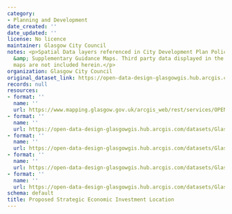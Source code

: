 ```yaml
---
category:
- Planning and Development
date_created: ''
date_updated: ''
license: No licence
maintainer: Glasgow City Council
notes: <p>Spatial Data layers referenced in City Development Plan Policy and Proposals
  &amp; Supplementary Guidance Maps. Third party data displayed in the above mentioned
  maps are not included herein.</p>
organization: Glasgow City Council
original_dataset_link: https://open-data-design-glasgowgis.hub.arcgis.com/maps/GlasgowGIS::proposed-strategic-economic-investment-location
records: null
resources:
- format: ''
  name: ''
  url: https://www.mapping.glasgow.gov.uk/arcgis_web/rest/services/OPEN_DATA/City_Development_Plan/MapServer/5
- format: ''
  name: ''
  url: https://open-data-design-glasgowgis.hub.arcgis.com/datasets/GlasgowGIS::proposed-strategic-economic-investment-location.geojson?outSR=%7B%22latestWkid%22%3A27700%2C%22wkid%22%3A27700%7D
- format: ''
  name: ''
  url: https://open-data-design-glasgowgis.hub.arcgis.com/datasets/GlasgowGIS::proposed-strategic-economic-investment-location.csv?outSR=%7B%22latestWkid%22%3A27700%2C%22wkid%22%3A27700%7D
- format: ''
  name: ''
  url: https://open-data-design-glasgowgis.hub.arcgis.com/datasets/GlasgowGIS::proposed-strategic-economic-investment-location.kml?outSR=%7B%22latestWkid%22%3A27700%2C%22wkid%22%3A27700%7D
- format: ''
  name: ''
  url: https://open-data-design-glasgowgis.hub.arcgis.com/datasets/GlasgowGIS::proposed-strategic-economic-investment-location.zip?outSR=%7B%22latestWkid%22%3A27700%2C%22wkid%22%3A27700%7D
schema: default
title: Proposed Strategic Economic Investment Location
---
```

